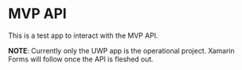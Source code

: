 # MVP API 

This is a test app to interact with the MVP API. 

**NOTE**: Currently only the UWP app is the operational project. Xamarin Forms will follow once the API is fleshed out.
